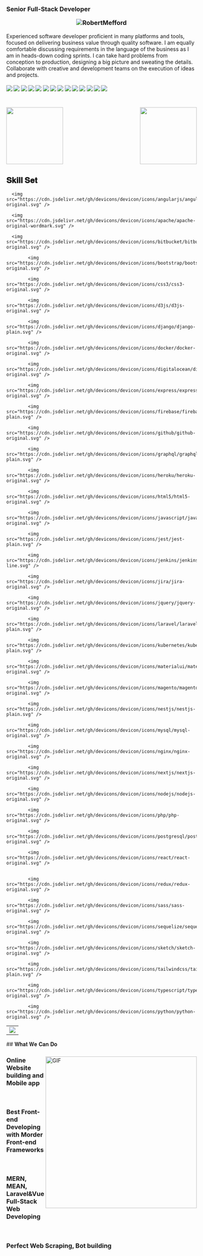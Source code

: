 ### Senior Full-Stack Developer <p align="center"> <img src="https://komarev.com/ghpvc/?username=RobertMefford&label=Profile%20views&color=0e75b6&style=flat" alt="RobertMefford" /> </p>

Experienced software developer proficient in many platforms and tools, focused on delivering business value through quality software. I am equally comfortable discussing requirements in the language of the business as I am in heads-down coding sprints. I can take hard problems from conception to production, designing a big picture and sweating the details. Collaborate with creative and development teams on the execution of ideas and projects.

####      ![](https://img.shields.io/badge/React-blue) ![](https://img.shields.io/badge/Node-blue) ![](https://img.shields.io/badge/Express-blue) ![](https://img.shields.io/badge/JavaScript-blue) ![](https://img.shields.io/badge/TypeScript-blue)  ![](https://img.shields.io/badge/Django-blue) ![](https://img.shields.io/badge/Laravel-blue) ![](https://img.shields.io/badge/Next-blue) ![](https://img.shields.io/badge/Next.js-blue) ![](https://img.shields.io/badge/MySQL-blue) ![](https://img.shields.io/badge/Mongo-blue) ![](https://img.shields.io/badge/Postgres-blue) ![](https://img.shields.io/badge/AWS-blue) ![](https://img.shields.io/badge/CI/CD-blue)


<h1 align="center"></h1>
<img align="left" height="150px" src="https://github-readme-stats.vercel.app/api?username=RobertMefford&show_icons=true&theme=merko&count_private=true" />
<img align="right" height="150px" src="https://github-readme-stats.vercel.app/api/top-langs/?username=RobertMefford&layout=compact&theme=merko&count_private=true" /> 
<img height="150px" />
<br/>  
<h2 font-weight="bold">𝐒𝐤𝐢𝐥𝐥 𝐒𝐞𝐭</h2>
<table>
  <tr>
    <td>
        <img src="https://cdn.jsdelivr.net/gh/devicons/devicon/icons/python/python-original.svg" />
    </td>

    
      <img src="https://cdn.jsdelivr.net/gh/devicons/devicon/icons/angularjs/angularjs-original.svg" />
      
      <img src="https://cdn.jsdelivr.net/gh/devicons/devicon/icons/apache/apache-original-wordmark.svg" />
      
      <img src="https://cdn.jsdelivr.net/gh/devicons/devicon/icons/bitbucket/bitbucket-original.svg" />
    
            <img src="https://cdn.jsdelivr.net/gh/devicons/devicon/icons/bootstrap/bootstrap-original.svg" />
          
            <img src="https://cdn.jsdelivr.net/gh/devicons/devicon/icons/css3/css3-original.svg" />
          
            <img src="https://cdn.jsdelivr.net/gh/devicons/devicon/icons/d3js/d3js-original.svg" />
          
            <img src="https://cdn.jsdelivr.net/gh/devicons/devicon/icons/django/django-plain.svg" />
          
            <img src="https://cdn.jsdelivr.net/gh/devicons/devicon/icons/docker/docker-original.svg" />
          
            <img src="https://cdn.jsdelivr.net/gh/devicons/devicon/icons/digitalocean/digitalocean-original.svg" />
          
            <img src="https://cdn.jsdelivr.net/gh/devicons/devicon/icons/express/express-original.svg" />
          
            <img src="https://cdn.jsdelivr.net/gh/devicons/devicon/icons/firebase/firebase-plain.svg" />
          
            <img src="https://cdn.jsdelivr.net/gh/devicons/devicon/icons/github/github-original.svg" />
          
            <img src="https://cdn.jsdelivr.net/gh/devicons/devicon/icons/graphql/graphql-plain.svg" />
          
            <img src="https://cdn.jsdelivr.net/gh/devicons/devicon/icons/heroku/heroku-original.svg" />
          
            <img src="https://cdn.jsdelivr.net/gh/devicons/devicon/icons/html5/html5-original.svg" />
          
            <img src="https://cdn.jsdelivr.net/gh/devicons/devicon/icons/javascript/javascript-original.svg" />
          
            <img src="https://cdn.jsdelivr.net/gh/devicons/devicon/icons/jest/jest-plain.svg" />
          
            <img src="https://cdn.jsdelivr.net/gh/devicons/devicon/icons/jenkins/jenkins-line.svg" />
          
            <img src="https://cdn.jsdelivr.net/gh/devicons/devicon/icons/jira/jira-original.svg" />
          
            <img src="https://cdn.jsdelivr.net/gh/devicons/devicon/icons/jquery/jquery-original.svg" />
          
            <img src="https://cdn.jsdelivr.net/gh/devicons/devicon/icons/laravel/laravel-plain.svg" />
          
            <img src="https://cdn.jsdelivr.net/gh/devicons/devicon/icons/kubernetes/kubernetes-plain.svg" />
          
            <img src="https://cdn.jsdelivr.net/gh/devicons/devicon/icons/materialui/materialui-original.svg" />
          
            <img src="https://cdn.jsdelivr.net/gh/devicons/devicon/icons/magento/magento-original.svg" />
          
            <img src="https://cdn.jsdelivr.net/gh/devicons/devicon/icons/nestjs/nestjs-plain.svg" />
          
            <img src="https://cdn.jsdelivr.net/gh/devicons/devicon/icons/mysql/mysql-original.svg" />
          
            <img src="https://cdn.jsdelivr.net/gh/devicons/devicon/icons/nginx/nginx-original.svg" />
          
            <img src="https://cdn.jsdelivr.net/gh/devicons/devicon/icons/nextjs/nextjs-original.svg" />
          
            <img src="https://cdn.jsdelivr.net/gh/devicons/devicon/icons/nodejs/nodejs-original.svg" />
          
            <img src="https://cdn.jsdelivr.net/gh/devicons/devicon/icons/php/php-original.svg" />
          
            <img src="https://cdn.jsdelivr.net/gh/devicons/devicon/icons/postgresql/postgresql-original.svg" />
          
            <img src="https://cdn.jsdelivr.net/gh/devicons/devicon/icons/react/react-original.svg" />
          
    
            <img src="https://cdn.jsdelivr.net/gh/devicons/devicon/icons/redux/redux-original.svg" />
          
            <img src="https://cdn.jsdelivr.net/gh/devicons/devicon/icons/sass/sass-original.svg" />
          
            <img src="https://cdn.jsdelivr.net/gh/devicons/devicon/icons/sequelize/sequelize-original.svg" />
          
            <img src="https://cdn.jsdelivr.net/gh/devicons/devicon/icons/sketch/sketch-original.svg" />
          
            <img src="https://cdn.jsdelivr.net/gh/devicons/devicon/icons/tailwindcss/tailwindcss-plain.svg" />
          
            <img src="https://cdn.jsdelivr.net/gh/devicons/devicon/icons/typescript/typescript-original.svg" />
          
            <img src="https://cdn.jsdelivr.net/gh/devicons/devicon/icons/python/python-original.svg" />
          
  </tr>
  <tr>
    
    
    
  </tr>
</table>
## 𝐖𝐡𝐚𝐭 𝐖𝐞 𝐂𝐚𝐧 𝐃𝐨

<div>
<img align="right" alt="GIF" src="https://camo.githubusercontent.com/992babdffd8c74a1502de375fbdf7e4d54773242/68747470733a2f2f6d656469612e67697068792e636f6d2f6d656469612f53576f536b4e36447854737a71494b4571762f67697068792e676966" width="400" />
 
### Online Website building and Mobile app
<br />

### Best Front-end Developing with Morder Front-end Frameworks
<br />

### MERN, MEAN, Laravel&Vue Full-Stack Web Developing
<br />

### Perfect Web Scraping, Bot building
<br />  

</div>
<br />
